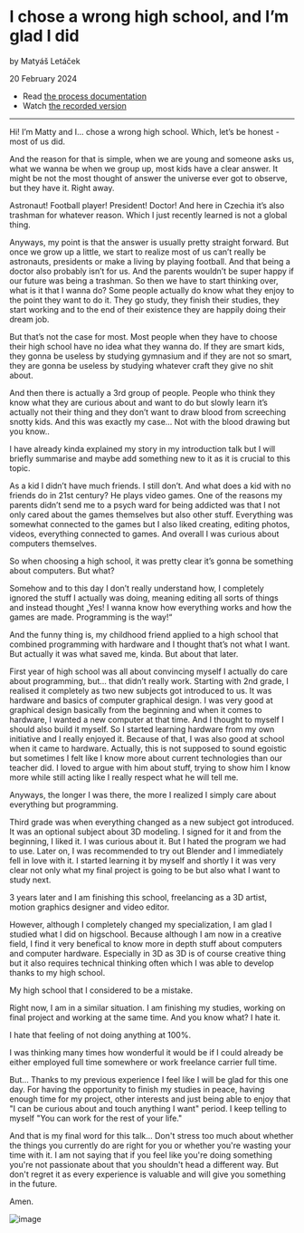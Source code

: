 # I chose a wrong high school, and I’m glad I did

by Matyáš Letáček

20 February 2024

- Read [the process documentation](process.md)
- Watch [the recorded version](https://youtu.be/RZRFioG00E4)

-------------

Hi! I’m Matty and I… chose a wrong high school. Which, let’s be honest - most of us did. 

And the reason for that is simple, when we are young and someone asks us, what we wanna be when we group up, most kids have a clear answer. It might be not the most thought of answer the universe ever got to observe, but they have it. Right away.

Astronaut! Football player! President! Doctor! And here in Czechia it’s also trashman for whatever reason. Which I just recently learned is not a global thing.

Anyways, my point is that the answer is usually pretty straight forward. But once we grow up a little, we start to realize most of us can’t really be astronauts, presidents or make a living by playing football. And that being a doctor also probably isn’t for us. And the parents wouldn’t be super happy if our future was being a trashman. So then we have to start thinking over, what is it that I wanna do?
Some people actually do know what they enjoy to the point they want to do it. They go study, they finish their studies, they start working and to the end of their existence they are happily doing their dream job. 

But that’s not the case for most. Most people when they have to choose their high school have no idea what they wanna do. If they are smart kids, they gonna be useless by studying gymnasium and if they are not so smart, they are gonna be useless by studying whatever craft they give no shit about. 

And then there is actually a 3rd group of people. People who think they know what they are curious about and want to do but slowly learn it’s actually not their thing and they don’t want to draw blood from screeching snotty kids. And this was exactly my case… Not with the blood drawing but you know.. 

I have already kinda explained my story in my introduction talk but I will briefly summarise and maybe add something new to it as it is crucial to this topic.

As a kid I didn’t have much friends. I still don’t. And what does a kid with no friends do in 21st century? He plays video games.
One of the reasons my parents didn’t send me to a psych ward for being addicted was that I not only cared about the games themselves but also other stuff. Everything was somewhat connected to the games but I also liked creating, editing photos, videos, everything connected to games. And overall I was curious about computers themselves.

So when choosing a high school, it was pretty clear it’s gonna be something about computers. But what?

Somehow and to this day I don’t really understand how, I completely ignored the stuff I actually was doing, meaning editing all sorts of things and instead thought „Yes! I wanna know how everything works and how the games are made. Programming is the way!“

And the funny thing is, my childhood friend applied to a high school that combined programming with hardware and I thought that’s not what I want. But actually it was what saved me, kinda. But about that later.

First year of high school was all about convincing myself I actually do care about programming, but… that didn’t really work. Starting with 2nd grade, I realised it completely as two new subjects got introduced to us. It was hardware and basics of computer graphical design.
I was very good at graphical design basically from the beginning and when it comes to hardware, I wanted a new computer at that time. And I thought to myself I should also build it myself. So I started learning hardware from my own initiative and I really enjoyed it. Because of that, I was also good at school when it came to hardware. Actually, this is not supposed to sound egoistic but sometimes I felt like I know more about current technologies than our teacher did. I loved to argue with him about stuff, trying to show him I know more while still acting like I really respect what he will tell me.

Anyways, the longer I was there, the more I realized I simply care about everything but programming. 

Third grade was when everything changed as a new subject got introduced. It was an optional subject about 3D modeling. 
I signed for it and from the beginning, I liked it. I was curious about it. But I hated the program we had to use. Later on, I was recommended to try out Blender and I immediately fell in love with it. I started learning it by myself and shortly I it was very clear not only what my final project is going to be but also what I want to study next.

3 years later and I am finishing this school, freelancing as a 3D artist, motion graphics designer and video editor.  

However, although I completely changed my specialization, I am glad I studied what I did on higschool. Because although I am now in a creative field, I find it very benefical to know more in depth stuff about computers and computer hardware. 
Especially in 3D as 3D is of course creative thing but it also requires technical thinking often which I was able to develop thanks to my high school. 

My high school that I considered to be a mistake. 

Right now, I am in a similar situation. I am finishing my studies, working on final project and working at the same time. 
And you know what? I hate it. 

I hate that feeling of not doing anything at 100%.

I was thinking many times how wonderful it would be if I could already be either employed full time somewhere or work freelance carrier full time. 

But... Thanks to my previous experience I feel like I will be glad for this one day. For having the opportunity to finish my studies in peace, having enough time for my project, other interests and just being able to enjoy that "I can be curious about and touch anything I want" period.
I keep telling to myself "You can work for the rest of your life."

And that is my final word for this talk... Don't stress too much about whether the things you currently do are right for you or whether you're wasting your time with it. 
I am not saying that if you feel like you're doing something you're not passionate about that you shouldn't head a different way. But don't regret it as every experience is valuable and will give you something in the future. 

Amen.

![image](https://github.com/xJust3M/english-for-designers/assets/148856115/442f8692-9eeb-4efb-a577-4c6206babc5f)









